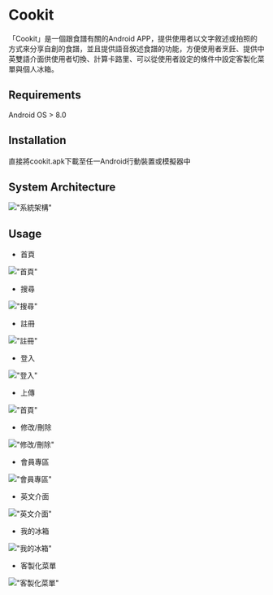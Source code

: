 # Cookit

「Cookit」是一個跟食譜有關的Android APP，提供使用者以文字敘述或拍照的方式來分享自創的食譜，並且提供語音敘述食譜的功能，方便使用者烹飪、提供中英雙語介面供使用者切換、計算卡路里、可以從使用者設定的條件中設定客製化菜單與個人冰箱。

## Requirements

Android OS > 8.0

## Installation

直接將cookit.apk下載至任一Android行動裝置或模擬器中

## System Architecture

!["系統架構"](./Screenshots/Architecture.png)

## Usage

* 首頁
  
!["首頁"](./Screenshots/Main.png)

* 搜尋
  
!["搜尋"](./Screenshots/search.png)

* 註冊
  
!["註冊"](./Screenshots/reg.png)

* 登入
  
!["登入"](./Screenshots/login.png)

* 上傳
  
!["首頁"](./Screenshots/Upload.png)

* 修改/刪除
  
!["修改/刪除"](./Screenshots/Update.png)

* 會員專區
  
!["會員專區"](./Screenshots/Manage.png)

* 英文介面
  
!["英文介面"](./Screenshots/lang.png)

* 我的冰箱
  
!["我的冰箱"](./Screenshots/fridge.png)

* 客製化菜單
  
!["客製化菜單"](./Screenshots/customized.png)